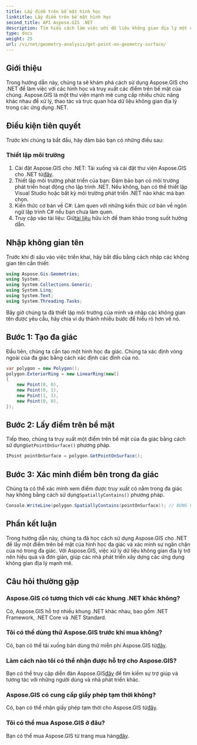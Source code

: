 ```yaml
---
title: Lấy điểm trên bề mặt hình học
linktitle: Lấy điểm trên bề mặt hình học
second_title: API Aspose.GIS .NET
description: Tìm hiểu cách làm việc với dữ liệu không gian địa lý một cách hiệu quả bằng Aspose.GIS cho .NET. Bao gồm hướng dẫn từng bước và câu hỏi thường gặp.
type: docs
weight: 25
url: /vi/net/geometry-analysis/get-point-on-geometry-surface/
---
```

## Giới thiệu
Trong hướng dẫn này, chúng ta sẽ khám phá cách sử dụng Aspose.GIS cho .NET để làm việc với các hình học và truy xuất các điểm trên bề mặt của chúng. Aspose.GIS là một thư viện mạnh mẽ cung cấp nhiều chức năng khác nhau để xử lý, thao tác và trực quan hóa dữ liệu không gian địa lý trong các ứng dụng .NET.
## Điều kiện tiên quyết
Trước khi chúng ta bắt đầu, hãy đảm bảo bạn có những điều sau:
### Thiết lập môi trường
1. Cài đặt Aspose.GIS cho .NET: Tải xuống và cài đặt thư viện Aspose.GIS cho .NET từ[đây](https://releases.aspose.com/gis/net/).
2. Thiết lập môi trường phát triển của bạn: Đảm bảo bạn có môi trường phát triển hoạt động cho lập trình .NET. Nếu không, bạn có thể thiết lập Visual Studio hoặc bất kỳ môi trường phát triển .NET nào khác mà bạn chọn.
3. Kiến thức cơ bản về C#: Làm quen với những kiến thức cơ bản về ngôn ngữ lập trình C# nếu bạn chưa làm quen.
4.  Truy cập vào tài liệu: Giữ[tài liệu](https://reference.aspose.com/gis/net/) hữu ích để tham khảo trong suốt hướng dẫn.

## Nhập không gian tên
Trước khi đi sâu vào việc triển khai, hãy bắt đầu bằng cách nhập các không gian tên cần thiết:

```csharp
using Aspose.Gis.Geometries;
using System;
using System.Collections.Generic;
using System.Linq;
using System.Text;
using System.Threading.Tasks;
```

Bây giờ chúng ta đã thiết lập môi trường của mình và nhập các không gian tên được yêu cầu, hãy chia ví dụ thành nhiều bước để hiểu rõ hơn về nó.
## Bước 1: Tạo đa giác
Đầu tiên, chúng ta cần tạo một hình học đa giác. Chúng ta xác định vòng ngoài của đa giác bằng cách xác định các đỉnh của nó.
```csharp
var polygon = new Polygon();
polygon.ExteriorRing = new LinearRing(new[]
{
    new Point(0, 0),
    new Point(0, 1),
    new Point(1, 1),
    new Point(0, 0),
});
```
## Bước 2: Lấy điểm trên bề mặt
Tiếp theo, chúng ta truy xuất một điểm trên bề mặt của đa giác bằng cách sử dụng`GetPointOnSurface()` phương pháp.
```csharp
IPoint pointOnSurface = polygon.GetPointOnSurface();
```
## Bước 3: Xác minh điểm bên trong đa giác
 Chúng ta có thể xác minh xem điểm được truy xuất có nằm trong đa giác hay không bằng cách sử dụng`SpatiallyContains()` phương pháp.
```csharp
Console.WriteLine(polygon.SpatiallyContains(pointOnSurface)); // ĐÚNG VẬY
```

## Phần kết luận
Trong hướng dẫn này, chúng ta đã học cách sử dụng Aspose.GIS cho .NET để lấy một điểm trên bề mặt của hình học đa giác và xác minh sự ngăn chặn của nó trong đa giác. Với Aspose.GIS, việc xử lý dữ liệu không gian địa lý trở nên hiệu quả và đơn giản, giúp các nhà phát triển xây dựng các ứng dụng không gian địa lý mạnh mẽ.
## Câu hỏi thường gặp
### Aspose.GIS có tương thích với các khung .NET khác không?
Có, Aspose.GIS hỗ trợ nhiều khung .NET khác nhau, bao gồm .NET Framework, .NET Core và .NET Standard.
### Tôi có thể dùng thử Aspose.GIS trước khi mua không?
 Có, bạn có thể tải xuống bản dùng thử miễn phí Aspose.GIS từ[đây](https://releases.aspose.com/).
### Làm cách nào tôi có thể nhận được hỗ trợ cho Aspose.GIS?
 Bạn có thể truy cập diễn đàn Aspose.GIS[đây](https://forum.aspose.com/c/gis/33) để tìm kiếm sự trợ giúp và tương tác với những người dùng và nhà phát triển khác.
### Aspose.GIS có cung cấp giấy phép tạm thời không?
 Có, bạn có thể nhận giấy phép tạm thời cho Aspose.GIS từ[đây](https://purchase.aspose.com/temporary-license/).
### Tôi có thể mua Aspose.GIS ở đâu?
 Bạn có thể mua Aspose.GIS từ trang mua hàng[đây](https://purchase.aspose.com/buy).